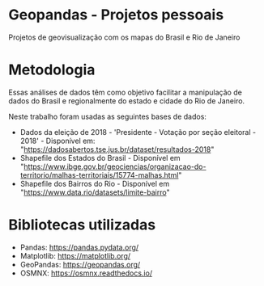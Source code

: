# Geopandas - Projetos pessoais
Projetos de geovisualização com os mapas do Brasil e Rio de Janeiro

# Metodologia
Essas análises de dados têm como objetivo facilitar a manipulação de dados do Brasil e regionalmente do estado e cidade do Rio de Janeiro.

Neste trabalho foram usadas as seguintes bases de dados:
- Dados da eleição de 2018 - 'Presidente - Votação por seção eleitoral - 2018' - Disponível em: "https://dadosabertos.tse.jus.br/dataset/resultados-2018"
- Shapefile dos Estados do Brasil - Disponível em "https://www.ibge.gov.br/geociencias/organizacao-do-territorio/malhas-territoriais/15774-malhas.html"
- Shapefile dos Bairros do Rio - Disponível em "https://www.data.rio/datasets/limite-bairro"

# Bibliotecas utilizadas
  - Pandas: https://pandas.pydata.org/ 
  - Matplotlib: https://matplotlib.org/ 
  - GeoPandas: https://geopandas.org/
  - OSMNX: https://osmnx.readthedocs.io/
